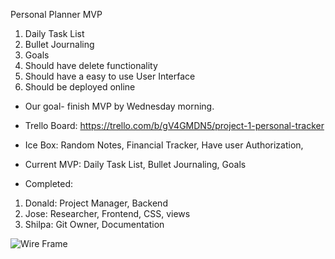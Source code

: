 
Personal Planner MVP
1. Daily Task List
2. Bullet Journaling
3. Goals
4. Should have delete functionality
5. Should have a easy to use User Interface
6. Should be deployed online

- Our goal- finish MVP by Wednesday morning.

- Trello Board: https://trello.com/b/gV4GMDN5/project-1-personal-tracker
- Ice Box: Random Notes, Financial Tracker, Have user Authorization, 
- Current MVP:  Daily Task List, Bullet Journaling, Goals
- Completed:

1. Donald: Project Manager, Backend
2. Jose: Researcher, Frontend, CSS, views
3. Shilpa: Git Owner, Documentation


![Wire Frame](https://i.imgur.com/Fl2NCqO.png)

